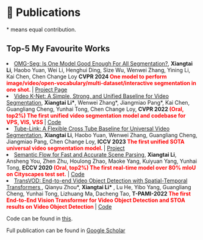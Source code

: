 # 📝 Publications  


\* means equal contribution.


[//]: # (Full Publications Per Year can be found in [Here]&#40;../project/pub&#41;.)

## Top-5 My Favourite Works


<li><a href="https://arxiv.org/abs/2401.10229">OMG-Seg: Is One Model Good Enough For All Segmentation?</a>,  
     <strong>Xiangtai Li</strong>, Haobo Yuan, Wei Li, Henghui Ding, Size Wu, Wenwei Zhang, Yining Li, Kai Chen, Chen Change Loy
      <strong>CVPR 2024 <span style="color:red"> One model to perform image/video/open-vocabulary/multi-dataset/interactive segmentation in one shot. </span> </strong> | <a href=" https://lxtgh.github.io/project/omg_seg/">Project Page</a> </li>


<li><a href="https://arxiv.org/abs/2204.04656">Video K-Net: A Simple, Strong, and Unified Baseline for Video Segmentation</a>,  
      <strong>Xiangtai Li*</strong>, Wenwei Zhang*, Jiangmiao Pang*, Kai Chen, Guangliang Cheng, Yunhai Tong, Chen Change Loy,
      <strong>CVPR 2022 <span style="color:red">(Oral, top2%) The first unified video segmentation model and codebase for VPS, VIS, VSS</span> </strong> | <a href="https://github.com/lxtGH/Video-K-Net">Code</a> </li>


<li><a href="https://arxiv.org/abs/2303.12782">Tube-Link: A Flexible Cross Tube Baseline for Universal Video Segmentation</a>,  
      <strong>Xiangtai Li</strong>, Haobo Yuan, Wenwei Zhang, Guangliang Cheng, Jiangmiao Pang, Chen Change Loy,
      <strong>ICCV 2023 <span style="color:red"> The first unified SOTA universal video segmentation model. </span> </strong> | <a href="https://github.com/lxtGH/Tube-Link">Project</a> </li>


<li><a href="https://arxiv.org/abs/2002.10120">Semantic Flow for Fast and Accurate Scene Parsing</a>,  
      <strong>Xiangtai Li</strong>, Ansheng You, Zhen Zhu, Houlong Zhao, Maoke Yang, Kuiyuan Yang, Yunhai Tong,
      <strong>ECCV 2020 <span style="color:red">(Oral, top2%) The first real-time model over 80% mIoU on Cityscapes test set.</span></strong> | <a href="https://github.com/lxtGH/SFSegNets">Code</a> </li>


<li><a href="https://arxiv.org/abs/2201.05047"> TransVOD: End-to-end Video Object Detection with Spatial-Temporal Transformers </a>,  
    Qianyu Zhou*,  <strong> Xiangtai Li* </strong>, Lu He, Yibo Yang, Guangliang Cheng, Yunhai Tong, Lizhuang Ma, Dacheng Tao,
      <strong>T-PAMI-2022 <span style="color:red"> The first End-to-End Vision Transformer for Video Object Detection and STOA results on Video Object Detection </span> </strong> | <a href="https://github.com/SJTU-LuHe/TransVOD">Code</a> </li>


Code can be found in [this](https://github.com/lxtGH).

Full publication can be found in [Google Scholar](https://scholar.google.com/citations?user=FL3ReD0AAAAJ&hl=zh-CN)
